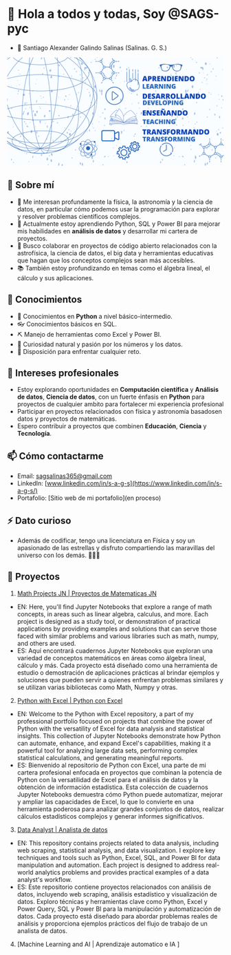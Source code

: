 # 👋 Hola a todos y todas, Soy @SAGS-pyc
- 🧒 Santiago Alexander Galindo Salinas (Salinas. G. S.)
  
![Banner](./Banner.jpg)

## 🚀 Sobre mí
- 👀 Me interesan profundamente la física, la astronomía y la ciencia de datos, en particular cómo podemos usar la programación para explorar y resolver problemas científicos complejos.
- 🌱 Actualmente estoy aprendiendo Python, SQL y Power BI para mejorar mis habilidades en **análisis de datos** y desarrollar mi cartera de proyectos.
- 💞️ Busco colaborar en proyectos de código abierto relacionados con la astrofísica, la ciencia de datos, el big data y herramientas educativas que hagan que los conceptos complejos sean más accesibles.
- 📚 También estoy profundizando en temas como el álgebra lineal, el cálculo y sus aplicaciones.

## 🧠 Conocimientos 
- 🐍 Conocimientos en **Python** a nivel básico-intermedio.
- 👓 Conocimientos básicos en SQL.
-  ⛏ Manejo de herramientas como Excel y Power BI.
- 🤯 Curiosidad natural y pasión por los números y los datos.
- 💪 Disposición para enfrentar cualquier reto.

## 💼 Intereses profesionales
- Estoy explorando oportunidades en **Computación científica** y **Análisis de datos**, **Ciencia de datos**, con un fuerte énfasis en **Python** para proyectos de cualquier ambito para fortalecer mi experiencia profesional
- Participar en proyectos relacionados con física y astronomía basados ​​en datos y proyectos de matemáticas.
- Espero contribuir a proyectos que combinen **Educación**, **Ciencia** y **Tecnología**.

## 📫 Cómo contactarme
- Email: [sagsalinas365@gmail.com](mailto:sagsalinas365@gmail.com)
- LinkedIn: [www.linkedin.com/in/s-a-g-s](https://www.linkedin.com/in/s-a-g-s/)
- Portafolio: [Sitio web de mi portafolio](en proceso)

## ⚡ Dato curioso
- Además de codificar, tengo una licenciatura en Física y soy un apasionado de las estrellas y disfruto compartiendo las maravillas del universo con los demás. 👨‍🏫🌌

## 📂 Proyectos

1. [Math Projects JN | Proyectos de Matematicas JN](https://github.com/SAGS-pyc/Math_Projects_JN)

- EN: Here, you'll find Jupyter Notebooks that explore a range of math concepts, in areas such as linear algebra, calculus, and more. Each project is designed as a study tool, or demonstration of practical applications by providing examples and solutions that can serve those faced with similar problems and various libraries such as math, numpy, and others are used.
- ES: Aquí encontrará cuadernos Jupyter Notebooks que exploran una variedad de conceptos matemáticos en áreas como álgebra lineal, cálculo y más. Cada proyecto está diseñado como una herramienta de estudio o demostración de aplicaciones prácticas al brindar ejemplos y soluciones que pueden servir a quienes enfrentan problemas similares y se utilizan varias bibliotecas como Math, Numpy y otras.

2. [Python with Excel | Python con Excel](https://github.com/SAGS-pyc/Python_with_Excel)

- EN: Welcome to the Python with Excel repository, a part of my professional portfolio focused on projects that combine the power of Python with the versatility of Excel for data analysis and statistical insights. This collection of Jupyter Notebooks demonstrate how Python can automate, enhance, and expand Excel's capabilities, making it a powerful tool for analyzing large data sets, performing complex statistical calculations, and generating meaningful reports.
- ES: Bienvenido al repositorio de Python con Excel, una parte de mi cartera profesional enfocada en proyectos que combinan la potencia de Python con la versatilidad de Excel para el análisis de datos y la obtención de información estadística. Esta colección de cuadernos Jupyter Notebooks demuestra cómo Python puede automatizar, mejorar y ampliar las capacidades de Excel, lo que lo convierte en una herramienta poderosa para analizar grandes conjuntos de datos, realizar cálculos estadísticos complejos y generar informes significativos.

3. [Data Analyst | Analista de datos](https://github.com/SAGS-pyc/Data_Analyst)

- EN: This repository contains projects related to data analysis, including web scraping, statistical analysis, and data visualization. I explore key techniques and tools such as Python, Excel, SQL, and Power BI for data manipulation and automation. Each project is designed to address real-world analytics problems and provides practical examples of a data analyst's workflow.
- ES: Este repositorio contiene proyectos relacionados con análisis de datos, incluyendo web scraping, análisis estadístico y visualización de datos. Exploro técnicas y herramientas clave como Python, Excel y Power Query, SQL y Power BI para la manipulación y automatización de datos. Cada proyecto está diseñado para abordar problemas reales de análisis y proporciona ejemplos prácticos del flujo de trabajo de un analista de datos.

4. [Machine Learning and AI | Aprendizaje automatico e IA ]


<!---
SAGS-pyc/SAGS-pyc is a ✨ special ✨ repository because its `README.md` (this file) appears on your GitHub profile.
You can click the Preview link to take a look at your changes.
--->

